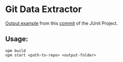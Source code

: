 Git Data Extractor
==================

[Output example](example/junit/04c3f9955266bbb47542a17c486354b80cfe77e6) from this [commit](https://github.com/junit-team/junit/commit/04c3f9955266bbb47542a17c486354b80cfe77e6) of the JUnit Project.

## Usage:

    npm build
    npm start <path-to-repo> <output-folder>

